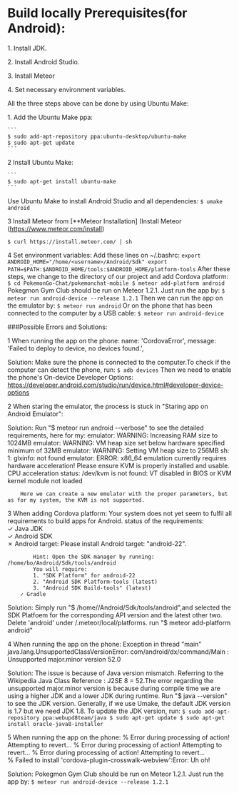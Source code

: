 # Build locally Prerequisites(for Android):

1\. Install JDK.

2\. Install Android Studio.

3\. Install Meteor

4\. Set necessary environment variables.

All the three steps above can be done by using Ubuntu Make:

1\. Add the Ubuntu Make ppa:

    ```
	$ sudo add-apt-repository ppa:ubuntu-desktop/ubuntu-make
	$ sudo apt-get update
	```

2 Install Ubuntu Make:

    ```
	$ sudo apt-get install ubuntu-make
	```

Use Ubuntu Make to install Android Studio and all dependencies:
    ```
	$ umake android
	```

3 Install Meteor from [**Meteor Installation] (Install Meteor (https://www.meteor.com/install)
   ```
   $ curl https://install.meteor.com/ | sh
   ```

4 Set environment variables:
Add these lines on ~/.bashrc:
	```
	export ANDROID_HOME="/home/<username>/Android/Sdk"
	export PATH=$PATH:$ANDROID_HOME/tools:$ANDROID_HOME/platform-tools
	```
After these steps, we change to the directory of our project and add Cordova platform:
    ```
    $ cd PokemonGo-Chat/pokemonchat-mobile
	$ meteor add-platform android
	```
Pokegmon Gym Club should be run on Meteor 1.2.1. Just run the app by:
    ```
	$ meteor run android-device --release 1.2.1
	```
Then we can run the app on the emulator by:
    ```
	$ meteor run android
    ```
Or on the phone that has been connected to the computer by a USB cable:
    ```
	$ meteor run android-device
	```

###Possible Errors and Solutions:

1 When running the app on the phone:
	name: 'CordovaError',
	message: 'Failed to deploy to device, no devices found.',

Solution:
	Make sure the phone is connected to the computer.To check if the computer can detect the phone, run:
	    ```
		$ adb devices
		```
	Then we need to enable the phone's On-device Developer Options:
		https://developer.android.com/studio/run/device.html#developer-device-options
		
2 When staring the emulator, the process is stuck in "Staring app on Android Emulator":

Solution:
	Run "$ meteor run android --verbose" to see the detailed requirements, here for my:
		emulator: WARNING: Increasing RAM size to 1024MB
		emulator: WARNING: VM heap size set below hardware specified minimum of 32MB
		emulator: WARNING: Setting VM heap size to 256MB
		sh: 1: glxinfo: not found
		emulator: ERROR: x86_64 emulation currently requires hardware acceleration!
		Please ensure KVM is properly installed and usable.
		CPU acceleration status: /dev/kvm is not found: VT disabled in BIOS or KVM kernel module not loaded
		
		Here we can create a new emulator with the proper parameters, but as for my system, the KVM is not supported.
		
3 When adding Cordova platform:
		Your system does not yet seem to fulfil all requirements to build apps for Android.
		status of the requirements:                   
		✓ Java JDK                                    
		✓ Android SDK                                 
		✗ Android target: Please install Android target: "android-22".

			Hint: Open the SDK manager by running: /home/bo/Android/Sdk/tools/android
			You will require:
			1. "SDK Platform" for android-22
			2. "Android SDK Platform-tools (latest)
			3. "Android SDK Build-tools" (latest)
		✓ Gradle           
	
Solution:
	Simply run "$ /home/<username>/Android/Sdk/tools/android",and selected the SDK Platfoem for the corresponding API version and the latest other two.
	Delete 'android' under <project>/.meteor/local/platforms.
	run "$ meteor add-platform android"
	
4 When running the app on the phone:
		Exception in thread "main" java.lang.UnsupportedClassVersionError:
		com/android/dx/command/Main : Unsupported major.minor version 52.0
	
Solution:
	The issue is because of Java version mismatch. Referring to the Wikipedia Java Class Reference : J2SE 8 = 52.The error regarding the unsupported major.minor version is because during compile time we are using a higher JDK and a lower JDK during runtime.
	Run "$ java --version" to see the JDK version.
	Generally, if we use Umake, the default JDK version is 1.7 but we need JDK 1.8.
	To update the JDK version, run: 
	    ```
		$ sudo add-apt-repository ppa:webupd8team/java
		$ sudo apt-get update
		$ sudo apt-get install oracle-java8-installer
		```
		
5 When running the app on the phone:
			% Error during processing of action! Attempting to revert...
			% Error during processing of action! Attempting to revert...
			% Error during processing of action! Attempting to revert...                    
			% Failed to install 'cordova-plugin-crosswalk-webview':Error: Uh oh!

Solution:
    Pokegmon Gym Club should be run on Meteor 1.2.1. Just run the app by:
    ```
	$ meteor run android-device --release 1.2.1
	```
